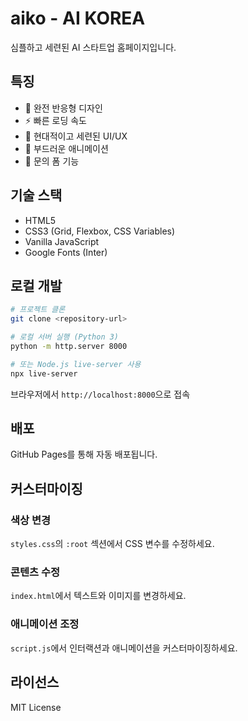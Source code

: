 # aiko - AI KOREA

심플하고 세련된 AI 스타트업 홈페이지입니다.

## 특징

- 📱 완전 반응형 디자인
- ⚡ 빠른 로딩 속도
- 🎨 현대적이고 세련된 UI/UX
- 🔄 부드러운 애니메이션
- 📝 문의 폼 기능

## 기술 스택

- HTML5
- CSS3 (Grid, Flexbox, CSS Variables)
- Vanilla JavaScript
- Google Fonts (Inter)

## 로컬 개발

```bash
# 프로젝트 클론
git clone <repository-url>

# 로컬 서버 실행 (Python 3)
python -m http.server 8000

# 또는 Node.js live-server 사용
npx live-server
```

브라우저에서 `http://localhost:8000`으로 접속

## 배포

GitHub Pages를 통해 자동 배포됩니다.

## 커스터마이징

### 색상 변경
`styles.css`의 `:root` 섹션에서 CSS 변수를 수정하세요.

### 콘텐츠 수정
`index.html`에서 텍스트와 이미지를 변경하세요.

### 애니메이션 조정
`script.js`에서 인터랙션과 애니메이션을 커스터마이징하세요.

## 라이선스

MIT License
